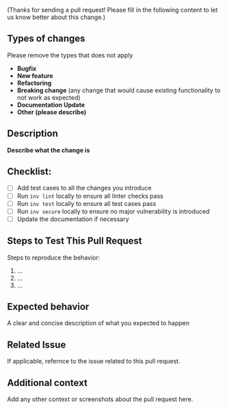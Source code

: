 (Thanks for sending a pull request! Please fill in the following content to let us know better about this change.)

## Types of changes
Please remove the types that does not apply

- **Bugfix**
- **New feature**
- **Refactoring**
- **Breaking change** (any change that would cause existing functionality to not work as expected)
- **Documentation Update**
- **Other (please describe)**

## Description
**Describe what the change is**

## Checklist:
- [ ] Add test cases to all the changes you introduce
- [ ] Run `inv lint` locally to ensure all linter checks pass
- [ ] Run `inv test` locally to ensure all test cases pass
- [ ] Run `inv secure` locally to ensure no major vulnerability is introduced
- [ ] Update the documentation if necessary

## Steps to Test This Pull Request
Steps to reproduce the behavior:
1. ...
2. ...
3. ...

## Expected behavior
A clear and concise description of what you expected to happen

## Related Issue
If applicable, refernce to the issue related to this pull request.

## Additional context
Add any other context or screenshots about the pull request here.
